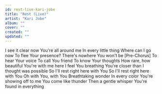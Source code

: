 ```yaml
---
id: rest-live-kari-jobe
title: "Rest (Live)"
artist: "Kari Jobe"
album: ""
cover: ""
created: ""
updated: ""
---
```


I see it clear now
You're all around me
In every little thing
Where can I go now
To flee Your presence?
There's nowhere You won't be
[Pre-Chorus]
To hear Your voice
To call You friend
To know Your thoughts
How rare, how beautiful
You're with me here
I feel You breathing
You're closer than I thought was possible
So I'll rest right here with You
So I'll rest right here with You
Oh with You, with You
Breathtaking wonder
In every color
You're showing off to me
You come likе thunder
Then a gentlе whisper
You're found in everything